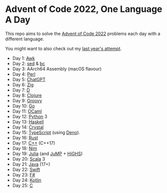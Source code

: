 # Advent of Code 2022, One Language A Day

This repo aims to solve the [Advent of Code 2022](https://adventofcode.com/2022/) problems each day with a different language.

You might want to also check out my [last year's attempt](https://github.com/rlei/adventofcode2021).

* Day 1: [Awk](https://en.wikipedia.org/wiki/AWK)
* Day 2: [sed](https://en.wikipedia.org/wiki/Sed) & [bc](https://en.wikipedia.org/wiki/Bc_%28programming_language%29)
* Day 3: AArch64 Assembly (macOS flavour)
* Day 4: [Perl](https://www.perl.org/)
* Day 5: [ChatGPT](https://chat.openai.com/chat)
* Day 6: [Zig](https://ziglang.org/)
* Day 7: [D](https://dlang.org/)
* Day 8: [Clojure](https://clojure.org/)
* Day 9: [Groovy](https://groovy-lang.org/)
* Day 10: [Go](https://go.dev/)
* Day 11: [OCaml](https://ocaml.org/)
* Day 12: [Python](https://www.python.org/) 3
* Day 13: [Haskell](https://www.haskell.org/)
* Day 14: [Crystal](https://crystal-lang.org/)
* Day 15: [TypeScript](https://www.typescriptlang.org/) (using [Deno](https://deno.land/)).
* Day 16: [Rust](https://www.rust-lang.org/)
* Day 17: [C++](https://en.wikipedia.org/wiki/C%2B%2B) (C++17)
* Day 18: [Nim](https://nim-lang.org/)
* Day 19: [Julia](https://julialang.org/) (and [JuMP](https://jump.dev/JuMP.jl/stable/) + [HiGHS](https://github.com/jump-dev/HiGHS.jl))
* Day 20: [Scala](https://www.scala-lang.org/) 3
* Day 21: [Java](https://www.java.com/) (17+)
* Day 22: [Swift](https://developer.apple.com/swift/)
* Day 23: [F#](https://fsharp.org/)
* Day 24: [Kotlin](https://kotlinlang.org/)
* Day 25: [C](https://en.wikipedia.org/wiki/C_(programming_language))

